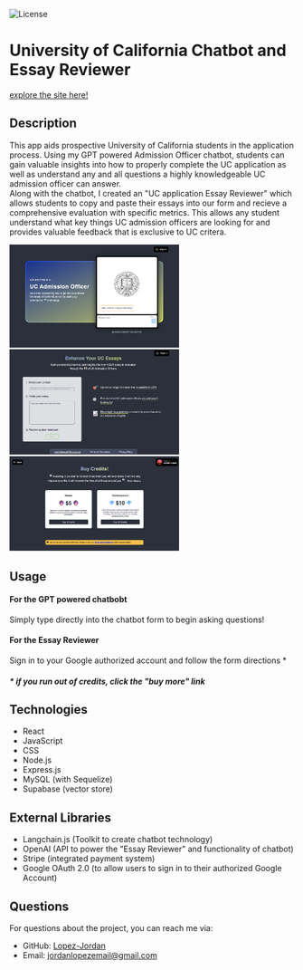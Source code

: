 ![License](https://img.shields.io/badge/license-MIT-brightgreen)

# University of California Chatbot and Essay Reviewer

[explore the site here!](https://infinite-thicket-94821-c40c39ef6cfc.herokuapp.com/)

## Description

This app aids prospective University of California students in the application process. Using my GPT powered Admission Officer chatbot, students can gain valuable insights into how to properly complete the UC application as well as understand any and all questions a highly knowledgeable UC admission officer can answer. 
<br>
Along with the chatbot, I created an "UC application Essay Reviewer" which allows students to copy and paste their essays into our form and recieve a comprehensive evaluation with specific metrics. This allows any student understand what key things UC admission officers are looking for and provides valuable feedback that is exclusive to UC critera. 


<img src="./client/public/home.png" alt="Homepage" width="300">
<img src="./client/public/home2.png" alt="Login page" width="300">
<img src="./client/public/home3.png" alt="Dashboard" width="300">

## Usage

<h4>For the GPT powered chatbobt</h4>
Simply type directly into the chatbot form to begin asking questions!
<br>
<h4>For the Essay Reviewer</h4>
Sign in to your Google authorized account and follow the form directions *
<br>
<h5>* if you run out of credits, click the "buy more" link</h5>

## Technologies

- React
- JavaScript
- CSS
- Node.js
- Express.js
- MySQL (with Sequelize)
- Supabase (vector store)

## External Libraries

- Langchain.js (Toolkit to create chatbot technology)
- OpenAI (API to power the "Essay Reviewer" and functionality of chatbot)
- Stripe (integrated payment system)
- Google OAuth 2.0 (to allow users to sign in to their authorized Google Account)



## Questions
For questions about the project, you can reach me via:
- GitHub: [Lopez-Jordan](https://github.com/Lopez-Jordan)
- Email: jordanlopezemail@gmail.com